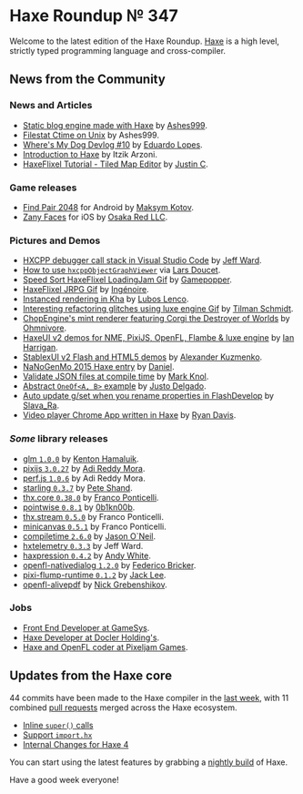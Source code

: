 [_template]: ../templates/roundup.html
[date]: / "2015-12-01 13:42:00"
[modified]: / "2015-12-07 15:30:00"
[published]: / "2015-12-07 15:30:00"
[“”]: a ""
# Haxe Roundup № 347

Welcome to the latest edition of the Haxe Roundup. [Haxe]
is a high level, strictly typed programming language and cross-compiler.
	
## News from the Community

### News and Articles

- [Static blog engine made with Haxe][l1] by [Ashes999][tw1].
- [Filestat Ctime on Unix][l2] by Ashes999.
- [Where's My Dog Devlog #10][l3] by [Eduardo Lopes][tw2].
- [Introduction to Haxe][l6] by Itzik Arzoni.
- [HaxeFlixel Tutorial - Tiled Map Editor][l7] by [Justin C][tw5].

### Game releases

- [Find Pair 2048][l4] for Android by [Maksym Kotov][tw3].
- [Zany Faces][l5] for iOS by [Osaka Red LLC][tw4].

### Pictures and Demos

- [HXCPP debugger call stack in Visual Studio Code][l10] by [Jeff Ward][tw8].
- [How to use `hxcppObjectGraphViewer`][l11] via [Lars Doucet][tw9].
- [Speed Sort HaxeFlixel LoadingJam Gif][l8] by [Gamepopper][tw6].
- [HaxeFlixel JRPG Gif][l9] by [Ingénoire][tw7].
- [Instanced rendering in Kha][l12] by [Lubos Lenco][tw10].
- [Interesting refactoring glitches using luxe engine Gif][l13] by [Tilman Schmidt][tw11].
- [ChopEngine's mint renderer featuring Corgi the Destroyer of Worlds][l15] by [Ohmnivore][tw13].
- [HaxeUI v2 demos for NME, PixiJS, OpenFL, Flambe & luxe engine][l14] by [Ian Harrigan][tw12].
- [StablexUI v2 Flash and HTML5 demos][l16] by [Alexander Kuzmenko][tw14].
- [NaNoGenMo 2015 Haxe entry][l17] by [Daniel][tw15].
- [Validate JSON files at compile time][l18] by [Mark Knol][tw16].
- [Abstract `OneOf<A, B>` example][l19] by [Justo Delgado][tw17].
- [Auto update g/set when you rename properties in FlashDevelop][l20] by [Slava_Ra][tw18].
- [Video player Chrome App written in Haxe][l21] by [Ryan Davis][tw19].

### _Some_ library releases

- [glm `1.0.0`][l22] by [Kenton Hamaluik][gh1].
- [pixijs `3.0.27`][l23] by [Adi Reddy Mora][tw20].
- [perf.js `1.0.6`][l24] by Adi Reddy Mora.
- [starling `0.3.7`][l25] by [Pete Shand][gh2].
- [thx.core `0.38.0`][l26] by [Franco Ponticelli][tw21].
- [pointwise `0.8.1`][l27] by [0b1kn00b][gh3].
- [thx.stream `0.5.0`][l28] by Franco Ponticelli.
- [minicanvas `0.5.1`][l29] by Franco Ponticelli.
- [compiletime `2.6.0`][l30] by [Jason O`Neil][tw22].
- [hxtelemetry `0.3.3`][l31] by Jeff Ward.
- [haxpression `0.4.2`][l32] by [Andy White][gh4].
- [openfl-nativedialog `1.2.0`][l33] by [Federico Bricker][tw23].
- [pixi-flump-runtime `0.1.2`][l34] by [Jack Lee][gh5].
- [openfl-alivepdf][l35] by [Nick Grebenshikov][tw24].

### Jobs

- [Front End Developer at GameSys][l36].
- [Haxe Developer at Docler Holding's][l37].
- [Haxe and OpenFL coder at Pixeljam Games][l38].

## Updates from the Haxe core

44 commits have been made to the Haxe compiler in the [last week], with 
11 combined [pull requests] merged across the Haxe ecosystem.

- [Inline `super()` calls](https://github.com/HaxeFoundation/haxe/commit/46518add39ea846098b7c3e0f68e4cd75d9a6d56)
- [Support `import.hx`](https://github.com/HaxeFoundation/haxe/commit/465f83595119bbe8bd8c9452e647ff02140270fa)
- [Internal Changes for Haxe 4](https://github.com/HaxeFoundation/haxe/issues/4684)

You can start using the latest features by grabbing a [nightly build] of Haxe.

Have a good week everyone!

[Haxe]: http://haxe.org/?utm_source=haxe.io "Haxe.org"
[nightly build]: http://build.haxe.org "Nightly Haxe Build"
[last week]: https://github.com/HaxeFoundation/haxe/compare/development@%7B2015-11-30%7D...development@%7B2015-12-07%7D "Haxe Compiler commits from the last week"
[pull requests]: https://github.com/issues?utf8=%E2%9C%93&q=is%3Apr+org%3Ahaxefoundation+org%3Aopenfl+org%3Asnowkit+org%3AKTXSoftware+org%3Ahaxeflixel+org%3Ahaxepunk+org%3Ahttps%3A%2F%2Fgithub.com%2Fnmehost+is%3Amerged+merged%3A2015-11-30..2015-12-07+ "Pull requests merged across the Haxe ecosystem"
	
[gh5]: https://github.com/jackwlee01 "@jackwlee01"
[gh4]: https://github.com/andywhite37 "@andywhite37"
[gh3]: https://github.com/0b1kn00b "@0b1kn00b"
[gh2]: https://github.com/peteshand "@peteshand"
[gh1]: https://github.com/FuzzyWuzzie "@FuzzyWuzzie"
	
[tw24]: https://twitter.com/grebenshikov_n "@grebenshikov_n"
[tw23]: https://twitter.com/fbricker "@fbricker"
[tw22]: https://twitter.com/jasonaoneil "@jasonaoneil"
[tw21]: https://twitter.com/fponticelli "@fponticelli"
[tw20]: https://twitter.com/adireddy "@adireddy"
[tw19]: https://twitter.com/ProgrammerRyan "@ProgrammerRyan"
[tw18]: https://twitter.com/Slava_Ra "@Slava_Ra"
[tw17]: https://twitter.com/jdbaudi "@jdbaudi"
[tw16]: https://twitter.com/mknol "@mknol"
[tw15]: https://twitter.com/5Mixer "@5Mixer"
[tw14]: https://twitter.com/RealyUniqueName "@RealyUniqueName"
[tw13]: https://twitter.com/4_AM_Games "4_AM_Games"
[tw12]: https://twitter.com/IanHarrigan1982 "@IanHarrigan1982"
[tw11]: https://twitter.com/keymaster_ "@keymaster_"
[tw10]: https://twitter.com/luboslenco "@luboslenco"
[tw9]: https://twitter.com/larsiusprime "@larsiusprime"
[tw8]: https://twitter.com/Jeff__Ward "@Jeff__Ward"
[tw7]: https://twitter.com/ingenoire "@ingenoire"
[tw6]: https://twitter.com/gamepopper "@gamepopper"
[tw5]: https://twitter.com/JuiceBoos "@JuiceBoos"
[tw4]: https://twitter.com/osakared "@osakared"
[tw3]: https://twitter.com/firstdev "@firstdev"
[tw2]: https://twitter.com/EdoardoLopes "@EdoardoLopes"
[tw1]: https://twitter.com/ashes999 "@ashes999"
	
[l38]: https://twitter.com/pixeljamgames/status/672815952594096130 "Haxe and OpenFL coder needed at Pixeljam Games"
[l37]: https://careers.stackoverflow.com/jobs/103872/haxe-developer-docler-holding-luxembourg "Docler Holding Luxembourg"
[l36]: https://app.jobvite.com/Jobvite/jobvite.aspx?b=nT1brtwu "GameSys Front End Developer"
[l35]: https://github.com/ngrebenshikov/openfl-alivepdf "openfl-alivepdf on GitHub"
[l34]: http://lib.haxe.org/p/pixi-flump-runtime "pixi-flump-runtime on HaxeLib"
[l33]: http://lib.haxe.org/p/openfl-nativedialog "openfl-nativedialog on HaxeLib"
[l32]: http://lib.haxe.org/p/haxpression "haxpression on HaxeLib"
[l31]: http://lib.haxe.org/p/hxtelemetry "hxtelemetry on HaxeLib"
[l30]: http://lib.haxe.org/p/compiletime "compiletime on HaxeLib"
[l29]: http://lib.haxe.org/p/minicanvas "minicanvas on HaxeLib"
[l28]: http://lib.haxe.org/p/thx.stream "thx.stream on HaxeLib"
[l27]: http://lib.haxe.org/p/pointwise "pointwise on HaxeLib"
[l26]: http://lib.haxe.org/p/thx.core "thx.core on HaxeLib"
[l25]: http://lib.haxe.org/p/starling "starling on HaxeLib"
[l24]: http://lib.haxe.org/p/perf.js "perf.js on HaxeLib"
[l23]: http://lib.haxe.org/p/pixijs "pixijs on HaxeLib"
[l22]: http://lib.haxe.org/p/glm "glm on HaxeLib"
[l21]: https://twitter.com/ProgrammerRyan/status/671763244470677505 "Video player Chrome App"
[l20]: https://twitter.com/Slava_Ra/status/672490701725282304 "Auto renaming properties in FlashDevelop"
[l19]: https://twitter.com/jdbaudi/status/671833188612898817 "Abstract OneOf<A, B>"
[l18]: https://twitter.com/mknol/status/673123413117022208 "Validate JSON files at compile time"
[l17]: https://twitter.com/5Mixer/status/671636511327055872 "NaNoGenMo 2015 Entry"
[l16]: https://twitter.com/RealyUniqueName/status/671378932667674626 "StablexUI v2 Flash and HTML5 demos"
[l15]: https://twitter.com/4_AM_Games/status/672210932861390848 "ChopEngine and Corgi the Destroyer of Worlds"
[l14]: https://twitter.com/IanHarrigan1982/status/672793138667343872 "New HaxeUI v2 Demo's"
[l13]: https://twitter.com/keymaster_/status/672772732778643457 "Interesting refactoring glitches"
[l12]: https://twitter.com/luboslenco/status/673600665520881664 "Instanced rendering in Kha"
[l11]: https://twitter.com/larsiusprime/status/672461216237809664 "How to use hxcppObjectGraphViewer"
[l10]: https://twitter.com/Jeff__Ward/status/672967493590233089 "HXCPP debugger call stack in Visual Studio Code"
[l9]: https://twitter.com/ingenoire/status/673168549406486529 "HaxeFlixel JRPG"
[l8]: https://twitter.com/gamepopper/status/673267390466142208 "Speed Sort Loading"
[l7]: https://www.youtube.com/watch?v=h2x5GVKvMjc "HaxeFlixel Tiled Map Editor on YouTube"
[l6]: https://www.youtube.com/watch?v=fSlp7F9qEPY "Introduction to Haxe on YouTube"
[l5]: http://osakared.com/products/zany-faces "Zany Faces for iOS"
[l4]: https://play.google.com/store/apps/details?id=com.maksymkotov.findpair "Find Pair 2048 on the Google Play Store"
[l3]: http://gamejolt.com/games/where-s-my-dog/87073/news/update-10/113225 "Where's My Dog Devlog 10"
[l2]: https://ashes999.github.io/learnhaxe/filestat-ctime-on-unix.html "Filestat Ctime on Unix"
[l1]: https://github.com/ashes999/butterfly "butterfly on GitHub"
